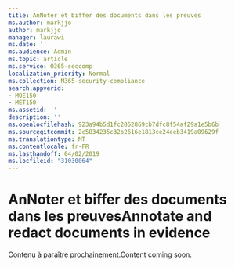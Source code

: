 ```yaml
---
title: AnNoter et biffer des documents dans les preuves
ms.author: markjjo
author: markjjo
manager: laurawi
ms.date: ''
ms.audience: Admin
ms.topic: article
ms.service: O365-seccomp
localization_priority: Normal
ms.collection: M365-security-compliance
search.appverid:
- MOE150
- MET150
ms.assetid: ''
description: ''
ms.openlocfilehash: 923a94b5d1fc2852869cb7dfc8f54af29a1e5b6b
ms.sourcegitcommit: 2c5834235c32b2616e1813ce24eeb3419a09629f
ms.translationtype: MT
ms.contentlocale: fr-FR
ms.lasthandoff: 04/02/2019
ms.locfileid: "31030064"
---
```

# <a name="annotate-and-redact-documents-in-evidence"></a><span data-ttu-id="3c5cc-102">AnNoter et biffer des documents dans les preuves</span><span class="sxs-lookup"><span data-stu-id="3c5cc-102">Annotate and redact documents in evidence</span></span>

<span data-ttu-id="3c5cc-103">Contenu à paraître prochainement.</span><span class="sxs-lookup"><span data-stu-id="3c5cc-103">Content coming soon.</span></span>